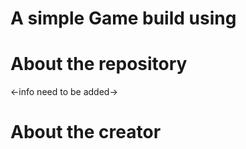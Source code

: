 # A simple Game build using 

# About the repository

<-info need to be added->

# About the creator